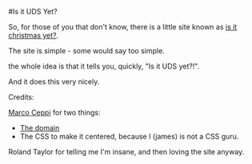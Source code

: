 #Is it UDS Yet?

So, for those of you that don't know, there is a little site known as [is it christmas yet?](http://isitchristmas.com/).

The site is simple - some would say too simple.

the whole idea is that it tells you, quickly, "Is it UDS yet?!".

And it does this very nicely.

Credits:

[Marco Ceppi](http://marcoceppi.com/) for two things:
 - [The domain](http://isitaudsyet.com/)
 - The CSS to make it centered, because I (james) is not a CSS guru.

Roland Taylor for telling me I'm insane, and then loving the site anyway.


